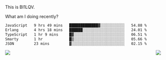 This is BI1LQV.

What am I doing recently?

<!--START_SECTION:waka-->

```txt
JavaScript   9 hrs 49 mins   █████████████▓░░░░░░░░░░░   54.88 %
Erlang       4 hrs 18 mins   ██████░░░░░░░░░░░░░░░░░░░   24.01 %
TypeScript   1 hr 9 mins     █▓░░░░░░░░░░░░░░░░░░░░░░░   06.51 %
Smarty       1 hr            █▒░░░░░░░░░░░░░░░░░░░░░░░   05.66 %
JSON         23 mins         ▓░░░░░░░░░░░░░░░░░░░░░░░░   02.15 %
```

<!--END_SECTION:waka-->
<img align="right" src="https://github-readme-stats.vercel.app/api?username=bi1lqv&show_icons=true&count_private=true">

<img src="https://metrics.lecoq.io/bi1lqv?template=classic&base.activity=0&base.community=0&base.repositories=0&base.metadata=0&isocalendar=1&base=header%2C%20activity%2C%20community%2C%20repositories%2C%20metadata&base.indepth=false&base.hireable=false&isocalendar=false&isocalendar.duration=full-year&config.timezone=Asia%2FShanghai">
